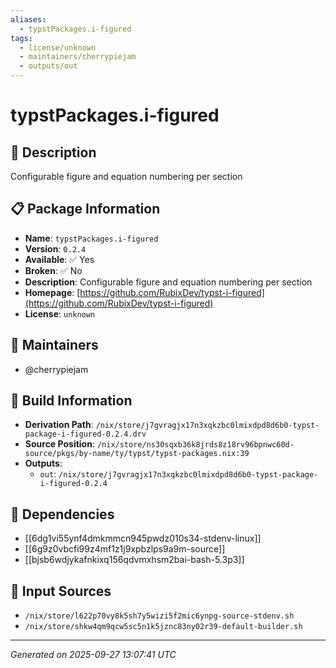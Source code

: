 ```yaml
---
aliases:
  - typstPackages.i-figured
tags:
  - license/unknown
  - maintainers/cherrypiejam
  - outputs/out
---
```


# typstPackages.i-figured

## 📝 Description

Configurable figure and equation numbering per section

## 📋 Package Information

- **Name**: `typstPackages.i-figured`
- **Version**: `0.2.4`
- **Available**: ✅ Yes
- **Broken**: ✅ No
- **Description**: Configurable figure and equation numbering per section
- **Homepage**: [https://github.com/RubixDev/typst-i-figured](https://github.com/RubixDev/typst-i-figured)
- **License**: `unknown`
## 👥 Maintainers

- @cherrypiejam


## 🔧 Build Information

- **Derivation Path**: `/nix/store/j7gvragjx17n3xqkzbc0lmixdpd8d6b0-typst-package-i-figured-0.2.4.drv`
- **Source Position**: `/nix/store/ns30sqxb36k8jrds8z18rv96bpnwc60d-source/pkgs/by-name/ty/typst/typst-packages.nix:39`
- **Outputs**:
  - `out`:  `/nix/store/j7gvragjx17n3xqkzbc0lmixdpd8d6b0-typst-package-i-figured-0.2.4`

## 🔗 Dependencies

- [[6dg1vi55ynf4dmkmmcn945pwdz010s34-stdenv-linux]]
- [[6g9z0vbcfi99z4mf1z1j9xpbzlps9a9m-source]]
- [[bjsb6wdjykafnkixq156qdvmxhsm2bai-bash-5.3p3]]

## 📁 Input Sources

- `/nix/store/l622p70vy8k5sh7y5wizi5f2mic6ynpg-source-stdenv.sh`
- `/nix/store/shkw4qm9qcw5sc5n1k5jznc83ny02r39-default-builder.sh`

---
*Generated on 2025-09-27 13:07:41 UTC*
